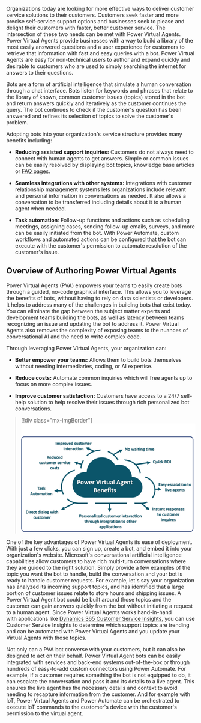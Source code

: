 Organizations today are looking for more effective ways to deliver customer service solutions to their customers. Customers seek faster and more precise self-service support options and businesses seek to please and delight their customers with faster, better customer service. The intersection of these two needs can be met with Power Virtual Agents. Power Virtual Agents provide businesses with a way to build a library of the most easily answered questions and a user experience for customers to retrieve that information with fast and easy queries with a bot. Power Virtual Agents are easy for non-technical users to author and expand quickly and desirable to customers who are used to simply searching the internet for answers to their questions.

Bots are a form of artificial intelligence that simulate a human conversation through a chat interface. Bots listen for keywords and phrases that relate to the library of known, common customer issues (topics) stored in the bot and return answers quickly and iteratively as the customer continues the query. The bot continues to check if the customer's question has been answered and refines its selection of topics to solve the customer's problem.

Adopting bots into your organization's service structure provides many benefits including:

-   **Reducing assisted support inquiries:** Customers do not always need to connect with human agents to get answers. Simple or common issues can be easily resolved by displaying bot topics, knowledge base articles or [FAQ pages](https://blog.hubspot.com/service/faq-page?_ga=2.166730110.1354676710.1559054333-933118289.1529345498/?azure-portal=true).

-   **Seamless integrations with other systems:** Integrations with customer relationship management systems lets organizations include relevant and personal information in conversations as needed. It also allows a conversation to be transferred including details about it to a human agent when needed.

-   **Task automation**: Follow-up functions and actions such as scheduling meetings, assigning cases, sending follow-up emails, surveys, and more can be easily initiated from the bot. With Power Automate, custom workflows and automated actions can be configured that the bot can execute with the customer's permission to automate resolution of the customer's issue.

## Overview of Authoring Power Virtual Agents

Power Virtual Agents (PVA) empowers your teams to easily create bots through a guided, no-code graphical interface. This allows you to leverage the benefits of bots, without having to rely on data scientists or developers. It helps to address many of the challenges in building bots that exist today. You can eliminate the gap between the subject matter experts and development teams building the bots, as well as latency between teams recognizing an issue and updating the bot to address it. Power Virtual Agents also removes the complexity of exposing teams to the nuances of conversational AI and the need to write complex code.

Through leveraging Power Virtual Agents, your organization can:

-   **Better empower your teams:** Allows them to build bots themselves without needing intermediaries, coding, or AI expertise.

-   **Reduce costs:** Automate common inquiries which will free agents up to focus on more complex issues.

-   **Improve customer satisfaction:** Customers have access to a 24/7 self-help solution to help resolve their issues through rich personalized bot conversations.

> [!div class="mx-imgBorder"]
> [![key advantages of Power Virtual Agents](../media/pva-1-1-ss.png)](../media/pva-1-1-ss.png#lightbox)

One of the key advantages of Power Virtual Agents its ease of deployment. With just a few clicks, you can sign up, create a bot, and embed it into your organization's website. Microsoft's conversational artificial intelligence capabilities allow customers to have rich multi-turn conversations where they are guided to the right solution. Simply provide a few examples of the topic you want the bot to handle, build the conversation and your bot is ready to handle customer requests. For example, let's say your organization has analyzed its incoming support topics, and has identified that a large portion of customer issues relate to store hours and shipping issues. A Power Virtual Agent bot could be built around those topics and the customer can gain answers quickly from the bot without initiating a request to a human agent. Since Power Virtual Agents works hand-in-hand with applications like [Dynamics 365 Customer Service Insights](https://dynamics.microsoft.com/ai/customer-service-insights/?azure-portal=true), you can use Customer Service Insights to determine which support topics are trending and can be automated with Power Virtual Agents and you update your Virtual Agents with those topics.

Not only can a PVA bot converse with your customers, but it can also be designed to act on their behalf. Power Virtual Agent bots can be easily integrated with services and back-end systems out-of-the-box or through hundreds of easy-to-add custom connectors using Power Automate. For example, if a customer requires something the bot is not equipped to do, it can escalate the conversation and pass it and its details to a live agent. This ensures the live agent has the necessary details and context to avoid needing to recapture information from the customer. And for example with IoT, Power Virtual Agents and Power Automate can be orchestrated to execute IoT commands to the customer's device with the customer's permission to the virtual agent.
